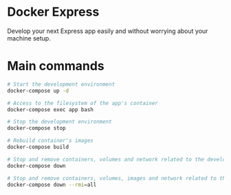 
# Docker Express

Develop your next Express app easily and without worrying about your machine setup.

# Main commands

```sh
# Start the development environment
docker-compose up -d

# Access to the filesystem of the app's container
docker-compose exec app bash

# Stop the development environment
docker-compose stop

# Rebuild container's images
docker-compose build

# Stop and remove containers, volumes and network related to the development environment
docker-compose down

# Stop and remove containers, volumes, images and network related to the development environment
docker-compose down --rmi=all
```
